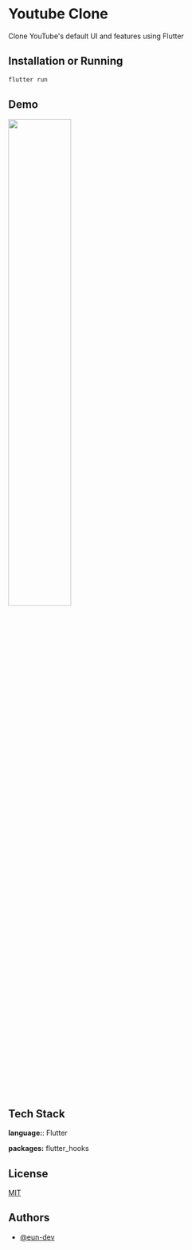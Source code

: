 # Youtube Clone

Clone YouTube's default UI and features using Flutter

## Installation or Running

```bash
flutter run
```


## Demo
<img src="./assets/github/demo.gif" width="50%" height="50%"/>

<!-- ![](https://github.com/ooeunoo/youtube_clone/blob/main/assets/github/demo.gif) -->


## Tech Stack

**language:**: Flutter

**packages:** flutter_hooks


## License

[MIT](https://choosealicense.com/licenses/mit/)


## Authors

- [@eun-dev](https://github.com/eun-dev)

